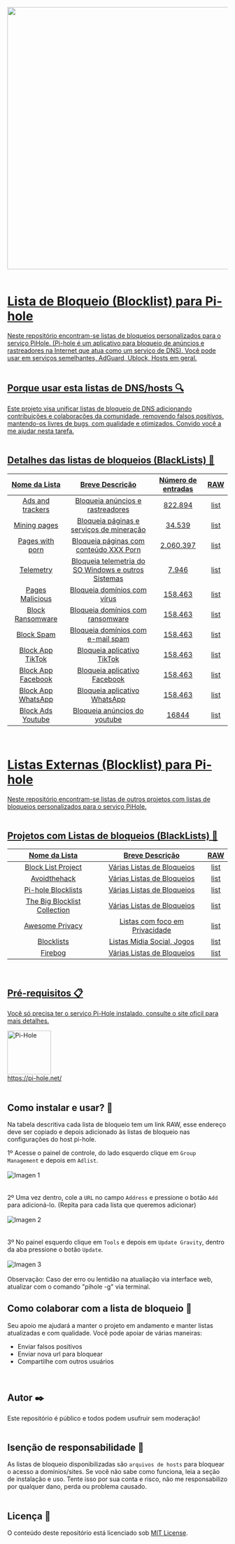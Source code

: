 <a href="https://pi-hole.net/"><img src="https://github.com/zangadoprojets/pi-hole-block-list/blob/main/readme_imagens/PiHoleb.png" width="600px" /><br/><br/>

# Lista de Bloqueio (Blocklist) para Pi-hole 
Neste repositório encontram-se listas de bloqueios personalizados para o serviço PiHole. (Pi-hole é um aplicativo para bloqueio de anúncios e rastreadores na Internet que atua como um serviço de DNS). Você pode usar em serviços semelhantes, AdGuard, Ublock, Hosts em geral.
<br/><br/>
## Porque usar esta listas de DNS/hosts 🔍
Este projeto visa unificar listas de bloqueio de DNS adicionando contribuições e colaborações da comunidade, removendo falsos positivos, mantendo-os livres de bugs, com qualidade e  otimizados. Convido você a me ajudar nesta tarefa.
<br/><br/>
## Detalhes das listas de bloqueios (BlackLists) 📖
|Nome da Lista|Breve Descrição|Número de entradas|RAW|
|:-:|:-:|:--:|:--:|
Ads and trackers | Bloqueia anúncios e rastreadores | 822.894 | [list](https://github.com/zangadoprojets/pi-hole-block-list/raw/main/Adsandtrackers.txt) | 
Mining pages | Bloqueia páginas e serviços de mineração| 34.539 | [list](https://github.com/zangadoprojets/pi-hole-block-list/raw/main/Miningpages.txt) | 
Pages with porn | Bloqueia páginas com conteúdo XXX Porn | 2.060.397 | [list](https://github.com/zangadoprojets/pi-hole-block-list/raw/main/Pornpages.txt) | 
Telemetry | Bloqueia telemetria do SO Windows e outros Sistemas | 7.946 | [list](https://github.com/zangadoprojets/pi-hole-block-list/raw/main/Telemetry.txt) |
Pages Malicious  | Bloqueia domínios com vírus | 158.463 | [list](https://github.com/zangadoprojets/pi-hole-block-list/raw/main/Malicious.txt) |
Block Ransomware  | Bloqueia domínios com ransomware | 158.463 | [list](https://github.com/zangadoprojets/pi-hole-block-list/raw/main/ransomware.txt) |
Block Spam | Bloqueia domínios com e-mail spam | 158.463 | [list](https://github.com/zangadoprojets/pi-hole-block-list/raw/main/spam.mails.txt) |
Block App TikTok | Bloqueia aplicativo TikTok | 158.463 | [list](https://github.com/zangadoprojets/pi-hole-block-list/raw/main/tiktok.txt) |
Block App Facebook | Bloqueia aplicativo Facebook | 158.463 | [list](https://github.com/zangadoprojets/pi-hole-block-list/raw/main/facebook.txt) |
Block App WhatsApp | Bloqueia aplicativo WhatsApp | 158.463 | [list](https://github.com/zangadoprojets/pi-hole-block-list/raw/main/whatsapp.txt) |
Block Ads Youtube | Bloqueia anúncios do youtube | 16844 | [list](https://raw.githubusercontent.com/kboghdady/youTube_ads_4_pi-hole/master/youtubelist.txt) |
<br/>  

# Listas Externas (Blocklist) para Pi-hole 
Neste repositório encontram-se listas de outros projetos com listas de bloqueios personalizados para o serviço PiHole.
<br/><br/>
## Projetos com Listas de bloqueios (BlackLists) 📖
|Nome da Lista|Breve Descrição|RAW|
|:-:|:-:|:--:
Block List Project | Várias Listas de Bloqueios | [list](https://github.com/blocklistproject/Lists) | 
Avoidthehack | Várias Listas de Bloqueios| [list](https://avoidthehack.com/best-pihole-blocklists) | 
Pi-hole Blocklists | Várias Listas de Bloqueios | [list](https://github.com/topics/pihole-blocklists) | 
The Big Blocklist Collection | Várias Listas de Bloqueios | [list](https://github.com/sefinek24/PiHole-Blocklist-Collection)|
Awesome Privacy | Listas com foco em Privacidade | [list](https://github.com/pluja/awesome-privacy) |
Blocklists | Listas Midia Social, Jogos | [list](https://github.com/nickoppen/pihole-blocklists) |
Firebog | Várias Listas de Bloqueios | [list](https://firebog.net/) |
<br/>  


## Pré-requisitos 📋
Você só precisa ter o serviço Pi-Hole instalado, consulte o site oficil para mais detalhes.

<a href="https://pi-hole.net/"><img src="https://github.com/zangadoprojets/pi-hole-block-list/blob/main/readme_imagens/pi-hole.png" alt="Pi-Hole" width="100px" /><br/>
https://pi-hole.net/
<br/><br/>

## Como instalar e usar? 🔧
Na tabela descritiva cada lista de bloqueio tem um link RAW, esse endereço deve ser copiado e depois adicionado às listas de bloqueio nas configurações do host pi-hole.<br/>

1º Acesse o painel de controle, do lado esquerdo clique em `Group Management` e depois em `Adlist`.<br/><br/>
![Imagen 1](https://github.com/zangadoprojets/pi-hole-block-list/blob/main/readme_imagens/group_management.png)<br/><br/><br/>
2º	Uma vez dentro, cole a `URL` no campo `Address` e pressione o botão `Add` para adicioná-lo. (Repita para cada lista que queremos adicionar)<br/><br/>
![Imagen 2](https://github.com/zangadoprojets/pi-hole-block-list/blob/main/readme_imagens/address_add.png)<br/><br/><br/>
3º	No painel esquerdo clique em `Tools` e depois em `Update Gravity`, dentro da aba pressione o botão `Update`.<br/><br/>
![Imagen 3](https://github.com/zangadoprojets/pi-hole-block-list/blob/main/readme_imagens/tools_update_gravity_update.png)<br/><br/>
Observação: Caso der erro ou lentidão na atualiação via interface web, atualizar com o comando "pihole -g" via terminal.

## Como colaborar com a lista de bloqueio 🙋
Seu apoio me ajudará a manter o projeto em andamento e manter listas atualizadas e com qualidade. Você pode apoiar de várias maneiras:
- Enviar falsos positivos
- Enviar nova url para bloquear
- Compartilhe com outros usuários
<br/>

## Autor ✒️
Este repositório é público e todos podem usufruir sem moderação!
<br/><br/>

## Isenção de responsabilidade 🚨
As listas de bloqueio disponibilizadas são `arquivos de hosts` para bloquear o acesso a domínios/sites. Se você não sabe como funciona, leia a seção de instalação e uso. Tente isso por sua conta e risco, não me responsabilizo por qualquer dano, perda ou problema causado.
<br/><br/>

## Licença 📄
O conteúdo deste repositório está licenciado sob [MIT License](https://github.com/zangadoprojets/pi-hole-blocklist/blob/main/LICENSE). 
<br/><br/>
